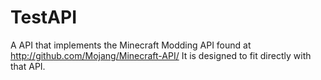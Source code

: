 TestAPI
=======
A API that implements the Minecraft Modding API found at http://github.com/Mojang/Minecraft-API/
It is designed to fit directly with that API.